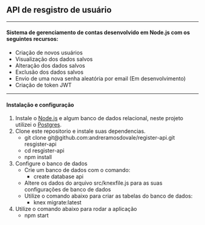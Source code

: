 <h2>API de resgistro de usuário</h3>
<hr>

<h4>Sistema de gerenciamento de contas desenvolvido em Node.js com os seguintes recursos:</h4>

<ul>
    <li>Criação de novos usuários</li>
    <li>Visualização dos dados salvos</li>
    <li>Alteração dos dados salvos</li>
    <li>Exclusão dos dados salvos</li>
    <li>Envio de uma nova senha aleatória por email (Em desenvolvimento)</li>
    <li>Criação de token JWT</li>
</ul>

<hr>

<h4>Instalação e configuração</h4>
<ol>
    <li>Instale o <a href="https://nodejs.org/en/download/">Node.js</a> e algum banco de dados relacional, neste projeto utilizei o <a href="https://www.postgresql.org/download/windows/">Postgres</a>.</li>
    <li>Clone este repositorio e instale suas dependencias.
        <ul class="command-class">
            <li>git clone git@github.com:andreramosdovale/register-api.git resgister-api</li>
            <li>cd resgister-api</li>
            <li>npm install</li>
        </ul>
    </li>
    <li>Configure o banco de dados
        <ul>
            <li>Crie um banco de dados com o comando:
                <ul>
                    <li>create database api</li>
                </ul>
            </li>
            <li>Altere os dados do arquivo src/knexfile.js para as suas configurações de banco de dados</li>
            <li>Utilize o comando abaixo para criar as tabelas do banco de dados:
                <ul>
                    <li>knex migrate:latest</li>
                </ul>
            </li>
        </ul>
    </li>
    <li>Utilize o comando abaixo para rodar a aplicação
        <ul>
            <li>npm start</li>
        </ul>
    </li>
</ol>
